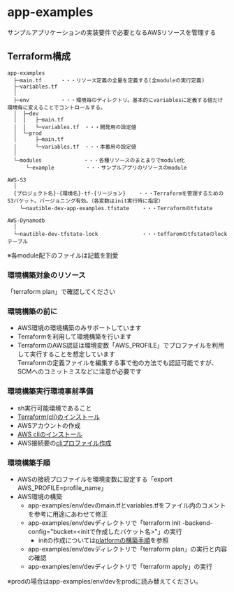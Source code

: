 # app-examples

サンプルアプリケーションの実装要件で必要となるAWSリソースを管理する

## Terraform構成

```text
app-examples
  ├─main.tf      ・・・リソース定義の全量を定義する(全moduleの実行定義)
  ├─variables.tf
  │  
  ├─env          ・・・環境毎のディレクトリ。基本的にvariablesに定義する値だけ環境毎に変えることでコントロールする。
  │  ├─dev
  │  │   ├─main.tf
  │  │   └─variables.tf　・・・開発用の設定値
  │  └─prod
  │      ├─main.tf
  │      └─variables.tf　・・・本番用の設定値
  │                                      
  └─modules　　          ・・・各種リソースのまとまりでmodule化
      └─example          ・・・サンプルアプリのリソースのmodule

AWS-S3
  │  
  {プロジェクト名}-{環境名}-tf-{リージョン}    ・・・Terraformを管理するためのS3バケット。バージョニング有効。（各変数はinit実行時に指定）
    └─nautible-dev-app-examples.tfstate    ・・・Terraformのtfstate

AWS-Dynamodb
  │  
  └─nautible-dev-tfstate-lock              ・・・teffaromのtfstateのlockテーブル
```

※各module配下のファイルは記載を割愛

### 環境構築対象のリソース

「terraform plan」で確認してください

### 環境構築の前に

* AWS環境の環境構築のみサポートしています
* Terraformを利用して環境構築を行います
* TerraformのAWS認証は環境変数「AWS_PROFILE」でプロファイルを利用して実行することを想定しています  
  Terraformの定義ファイルを編集する事で他の方法でも認証可能ですが、SCMへのコミットミスなどに注意が必要です

### 環境構築実行環境事前準備

* sh実行可能環境であること
* [Terraform(cli)のインストール](https://learn.hashicorp.com/tutorials/terraform/install-cli)
* AWSアカウントの作成
* [AWS cliのインストール](https://docs.aws.amazon.com/ja_jp/cli/latest/userguide/cli-chap-install.html)
* AWS接続要の[cliプロファイル作成](https://docs.aws.amazon.com/ja_jp/cli/latest/userguide/cli-configure-profiles.html)

### 環境構築手順

* AWSの接続プロファイルを環境変数に設定する「export AWS_PROFILE=profile_name」
* AWS環境の構築
  * app-examples/env/devのmain.tfとvariables.tfをファイル内のコメントを参考に用途にあわせて修正
  * app-examples/env/devディレクトリで「terraform init -backend-config="bucket=<initで作成したバケット名>"」の実行
    * initの作成については[platformの構築手順](../platform/README.md)を参照
  * app-examples/env/devディレクトリで「terraform plan」の実行と内容の確認
  * app-examples/env/devディレクトリで「terraform apply」の実行

※prodの場合はapp-examples/env/devをprodに読み替えてください。

